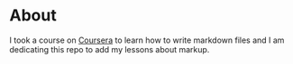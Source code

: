 # About

I took a course on [Coursera](https://www.coursera.org/learn/learn-markdown) to learn how to write markdown files and I am dedicating this repo to add my lessons about markup.
